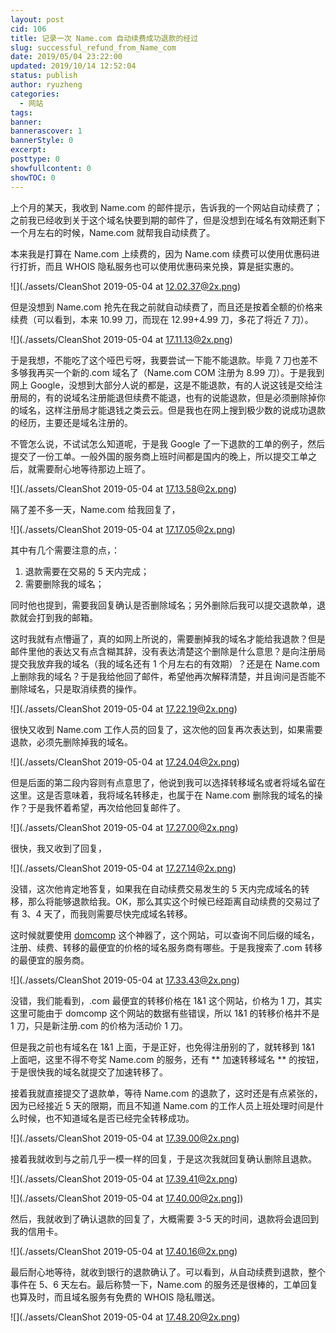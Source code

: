 ```yaml
---
layout: post
cid: 106
title: 记录一次 Name.com 自动续费成功退款的经过
slug: successful_refund_from_Name_com
date: 2019/05/04 23:22:00
updated: 2019/10/14 12:52:04
status: publish
author: ryuzheng
categories: 
  - 网站
tags: 
banner: 
bannerascover: 1
bannerStyle: 0
excerpt: 
posttype: 0
showfullcontent: 0
showTOC: 0
---
```



上个月的某天，我收到 Name.com 的邮件提示，告诉我的一个网站自动续费了；之前我已经收到关于这个域名快要到期的邮件了，但是没想到在域名有效期还剩下一个月左右的时候，Name.com 就帮我自动续费了。

本来我是打算在 Name.com 上续费的，因为 Name.com 续费可以使用优惠码进行打折，而且 WHOIS 隐私服务也可以使用优惠码来兑换，算是挺实惠的。

![](./assets/CleanShot 2019-05-04 at 12.02.37@2x.png)

但是没想到 Name.com 抢先在我之前就自动续费了，而且还是按着全额的价格来续费（可以看到，本来 10.99 刀，而现在 12.99+4.99 刀，多花了将近 7 刀）。

![](./assets/CleanShot 2019-05-04 at 17.11.13@2x.png)

于是我想，不能吃了这个哑巴亏呀，我要尝试一下能不能退款。毕竟 7 刀也差不多够我再买一个新的.com 域名了（Name.com COM 注册为 8.99 刀）。于是我到网上 Google，没想到大部分人说的都是，这是不能退款，有的人说这钱是交给注册局的，有的说域名注册能退但续费不能退，也有的说能退款，但是必须删除掉你的域名，这样注册局才能退钱之类云云。但是我也在网上搜到极少数的说成功退款的经历，主要还是域名注册的。

不管怎么说，不试试怎么知道呢，于是我 Google 了一下退款的工单的例子，然后提交了一份工单。一般外国的服务商上班时间都是国内的晚上，所以提交工单之后，就需要耐心地等待那边上班了。

![](./assets/CleanShot 2019-05-04 at 17.13.58@2x.png)

隔了差不多一天，Name.com 给我回复了，

![](./assets/CleanShot 2019-05-04 at 17.17.05@2x.png)

其中有几个需要注意的点，：

1. 退款需要在交易的 5 天内完成；
2. 需要删除我的域名；

同时他也提到，需要我回复确认是否删除域名；另外删除后我可以提交退款单，退款就会打到我的邮箱。

这时我就有点懵逼了，真的如网上所说的，需要删掉我的域名才能给我退款？但是邮件里他的表达又有点含糊其辞，没有表达清楚这个删除是什么意思？是向注册局提交我放弃我的域名（我的域名还有 1 个月左右的有效期）？还是在 Name.com 上删除我的域名？于是我给他回了邮件，希望他再次解释清楚，并且询问是否能不删除域名，只是取消续费的操作。

![](./assets/CleanShot 2019-05-04 at 17.22.19@2x.png)

很快又收到 Name.com 工作人员的回复了，这次他的回复再次表达到，如果需要退款，必须先删除掉我的域名。

![](./assets/CleanShot 2019-05-04 at 17.24.04@2x.png)

但是后面的第二段内容则有点意思了，他说到我可以选择转移域名或者将域名留在这里。这是否意味着，我将域名转移走，也属于在 Name.com 删除我的域名的操作？于是我怀着希望，再次给他回复邮件了。

![](./assets/CleanShot 2019-05-04 at 17.27.00@2x.png)

很快，我又收到了回复，

![](./assets/CleanShot 2019-05-04 at 17.27.14@2x.png)

没错，这次他肯定地答复，如果我在自动续费交易发生的 5 天内完成域名的转移，那么将能够退款给我。OK，那么其实这个时候已经距离自动续费的交易过了有 3、4 天了，而我则需要尽快完成域名转移。

这时候就要使用 [domcomp](https://www.domcomp.com/) 这个神器了，这个网站，可以查询不同后缀的域名，注册、续费、转移的最便宜的价格的域名服务商有哪些。于是我搜索了.com 转移的最便宜的服务商。

![](./assets/CleanShot 2019-05-04 at 17.33.43@2x.png)

没错，我们能看到，.com 最便宜的转移价格在 1&1 这个网站，价格为 1 刀，其实这里可能由于 domcomp 这个网站的数据有些错误，所以 1&1 的转移价格并不是 1 刀，只是新注册.com 的价格为活动价 1 刀。

但是我之前也有域名在 1&1 上面，于是正好，也免得注册别的了，就转移到 1&1 上面吧，这里不得不夸奖 Name.com 的服务，还有 ** 加速转移域名 ** 的按钮，于是很快我的域名就提交了加速转移了。

接着我就直接提交了退款单，等待 Name.com 的退款了，这时还是有点紧张的，因为已经接近 5 天的限期，而且不知道 Name.com 的工作人员上班处理时间是什么时候，也不知道域名是否已经完全转移成功。

![](./assets/CleanShot 2019-05-04 at 17.39.00@2x.png)

接着我就收到与之前几乎一模一样的回复，于是这次我就回复确认删除且退款。

![](./assets/CleanShot 2019-05-04 at 17.39.41@2x.png)

![](./assets/CleanShot 2019-05-04 at 17.40.00@2x.png])

 然后，我就收到了确认退款的回复了，大概需要 3-5 天的时间，退款将会退回到我的信用卡。
 
![](./assets/CleanShot 2019-05-04 at 17.40.16@2x.png)

最后耐心地等待，就收到银行的退款确认了。可以看到，从自动续费到退款，整个事件在 5、6 天左右。最后称赞一下，Name.com 的服务还是很棒的，工单回复也算及时，而且域名服务有免费的 WHOIS 隐私赠送。

![](./assets/CleanShot 2019-05-04 at 17.48.20@2x.png)